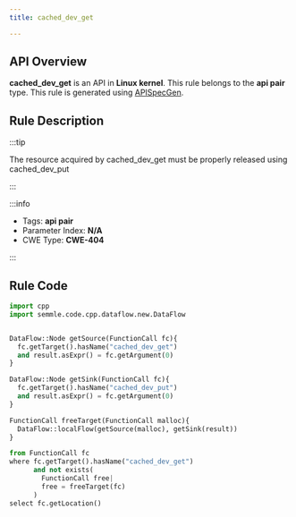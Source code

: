 ```yaml
---
title: cached_dev_get

---
```



## API Overview
**cached_dev_get** is an API in **Linux kernel**. This rule belongs to the **api pair** type. This rule is generated using [APISpecGen](../../tools/APISpecGen).
## Rule Description

:::tip

The resource acquired by cached_dev_get must be properly released using cached_dev_put

:::

:::info

- Tags: **api pair**
- Parameter Index: **N/A**
- CWE Type: **CWE-404**

:::

## Rule Code
```python
import cpp
import semmle.code.cpp.dataflow.new.DataFlow


DataFlow::Node getSource(FunctionCall fc){
  fc.getTarget().hasName("cached_dev_get")
  and result.asExpr() = fc.getArgument(0)
}

DataFlow::Node getSink(FunctionCall fc){
  fc.getTarget().hasName("cached_dev_put")
  and result.asExpr() = fc.getArgument(0)
}

FunctionCall freeTarget(FunctionCall malloc){
  DataFlow::localFlow(getSource(malloc), getSink(result))
}

from FunctionCall fc
where fc.getTarget().hasName("cached_dev_get")
      and not exists(
        FunctionCall free| 
        free = freeTarget(fc)
      )
select fc.getLocation()

    
```